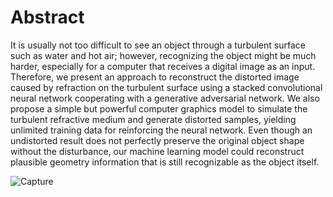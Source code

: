 # Abstract
It is usually not too difficult to see an object through a turbulent surface such as
water and hot air; however, recognizing the object might be much harder, especially
for a computer that receives a digital image as an input. Therefore, we present an
approach to reconstruct the distorted image caused by refraction on the turbulent
surface using a stacked convolutional neural network cooperating with a generative
adversarial network. We also propose a simple but powerful computer graphics
model to simulate the turbulent refractive medium and generate distorted samples,
yielding unlimited training data for reinforcing the neural network. Even though an
undistorted result does not perfectly preserve the original object shape without the
disturbance, our machine learning model could reconstruct plausible geometry
information that is still recognizable as the object itself.

![Capture](https://user-images.githubusercontent.com/52937810/121777436-506e4600-cb92-11eb-9eef-b8cf2243840e.PNG)
